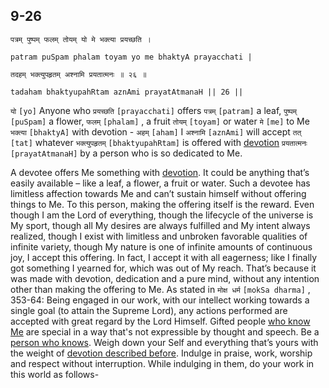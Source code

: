 ## 9-26


```shloka-sa
पत्रम् पुष्पम् फलम् तोयम् यो मे भक्त्या प्रयच्छति ।
```
```shloka-sa-hk
patram puSpam phalam toyam yo me bhaktyA prayacchati |
```
```shloka-sa
तदहम् भक्त्युपहृतम् अश्नामि प्रयतात्मनः ॥ २६ ॥
```
```shloka-sa-hk
tadaham bhaktyupahRtam aznAmi prayatAtmanaH || 26 ||
```

`यो` `[yo]` Anyone who `प्रयच्छति` `[prayacchati]` offers `पत्रम्` `[patram]` a leaf, `पुष्पम्` `[puSpam]` a flower, `फलम्` `[phalam]` , a fruit `तोयम्` `[toyam]` or water `मे` `[me]` to Me `भक्त्या` `[bhaktyA]` with devotion - `अहम्` `[aham]` I `अश्नामि` `[aznAmi]` will accept `तत्` `[tat]` whatever `भक्त्युपहृतम्` `[bhaktyupahRtam]` is offered with [devotion](bhakti_a_defn) `प्रयतात्मनः` `[prayatAtmanaH]` by a person who is so dedicated to Me.

A devotee offers Me something with [devotion](bhakti_a_defn). It could be anything that’s easily available – like a leaf, a flower, a fruit or water. Such a devotee has limitless affection towards Me and can’t sustain himself without offering things to Me. To this person, making the offering itself is the reward.
Even though I am the Lord of everything, though the lifecycle of the universe is My sport, though all My desires are always fulfilled and My intent always realized, though I exist with limitless and unbroken favorable qualities of infinite variety, though My nature is one of infinite amounts of continuous joy, I accept this offering.
In fact, I accept it with all eagerness; like I finally got something I yearned for, which was out of My reach. That’s because it was made with devotion, dedication and a pure mind, without any intention other than making the offering to Me.
As stated in `मोक्ष धर्म` `[mokSa dharma]` , 353-64: Being engaged in our work, with our intellect working towards a single goal (to attain the Supreme Lord), any actions performed are accepted with great regard by the Lord Himself.
Gifted people [who know Me](jnAnI) are special in a way that's not expressible by thought and speech. Be a [person who knows](jnAnI). Weigh down your Self and everything that’s yours with the weight of [devotion described before](bhakti_a_defn). Indulge in praise, work, worship and respect without interruption. While indulging in them, do your work in this world as follows-

